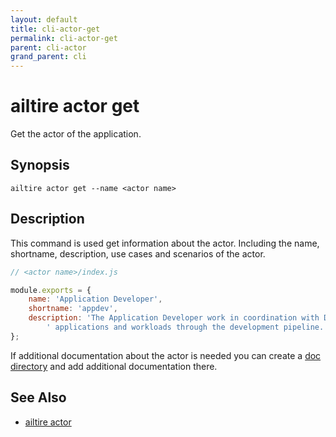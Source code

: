 ```yaml
---
layout: default
title: cli-actor-get
permalink: cli-actor-get
parent: cli-actor
grand_parent: cli
---
```


# ailtire actor get

Get the actor of the application.

## Synopsis

```shell
ailtire actor get --name <actor name> 
```

## Description

This command is used get information about the actor. Including the name, shortname, description, use cases and
scenarios of the actor.

```javascript
// <actor name>/index.js

module.exports = {
    name: 'Application Developer',
    shortname: 'appdev',
    description: 'The Application Developer work in coordination with DevOps to manage services,' +
        ' applications and workloads through the development pipeline.'
};
```

If additional documentation about the actor is needed you can create a [doc directory](documentation) and add additional
documentation there.

## See Also

* [ailtire actor](cli-actor)
